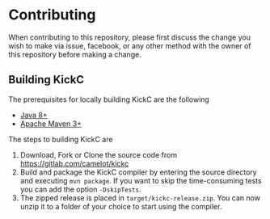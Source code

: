 # Contributing

When contributing to this repository, please first discuss the change you wish to make via issue,
facebook, or any other method with the owner of this repository before making a change. 

## Building KickC

The prerequisites for locally building KickC are the following

*  [Java 8+](https://openjdk.java.net/)
*  [Apache Maven 3+](https://maven.apache.org)

The steps to building KickC are

1.  Download, Fork or Clone the source code from https://gitlab.com/camelot/kickc 
2.  Build and package the KickC compiler by entering the source directory and executing `mvn package`. 
    If you want to skip the time-consuming tests you can add the option `-DskipTests`.
3. The zipped release is placed in `target/kickc-release.zip`. You can now unzip it to a folder of your choice to start using the compiler.



